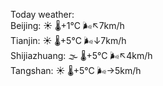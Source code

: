 Today weather:  
Beijing: ☀️   🌡️+1°C 🌬️↖7km/h  
Tianjin: ☀️   🌡️+5°C 🌬️↓7km/h  
Shijiazhuang: 🌫  🌡️+5°C 🌬️↖4km/h  
Tangshan: ☀️   🌡️+5°C 🌬️→5km/h  

